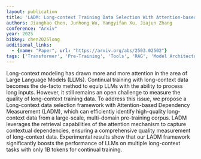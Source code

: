 ```yaml
---
layout: publication
title: 'LADM: Long-context Training Data Selection With Attention-based Dependency Measurement For Llms'
authors: Jianghao Chen, Junhong Wu, Yangyifan Xu, Jiajun Zhang
conference: "Arxiv"
year: 2025
bibkey: chen2025long
additional_links:
  - {name: "Paper", url: "https://arxiv.org/abs/2503.02502"}
tags: ['Transformer', 'Pre-Training', 'Tools', 'RAG', 'Model Architecture', 'Training Techniques', 'Attention Mechanism']
---
```

Long-context modeling has drawn more and more attention in the area of Large
Language Models (LLMs). Continual training with long-context data becomes the
de-facto method to equip LLMs with the ability to process long inputs. However,
it still remains an open challenge to measure the quality of long-context
training data. To address this issue, we propose a Long-context data selection
framework with Attention-based Dependency Measurement (LADM), which can
efficiently identify high-quality long-context data from a large-scale,
multi-domain pre-training corpus. LADM leverages the retrieval capabilities of
the attention mechanism to capture contextual dependencies, ensuring a
comprehensive quality measurement of long-context data. Experimental results
show that our LADM framework significantly boosts the performance of LLMs on
multiple long-context tasks with only 1B tokens for continual training.
